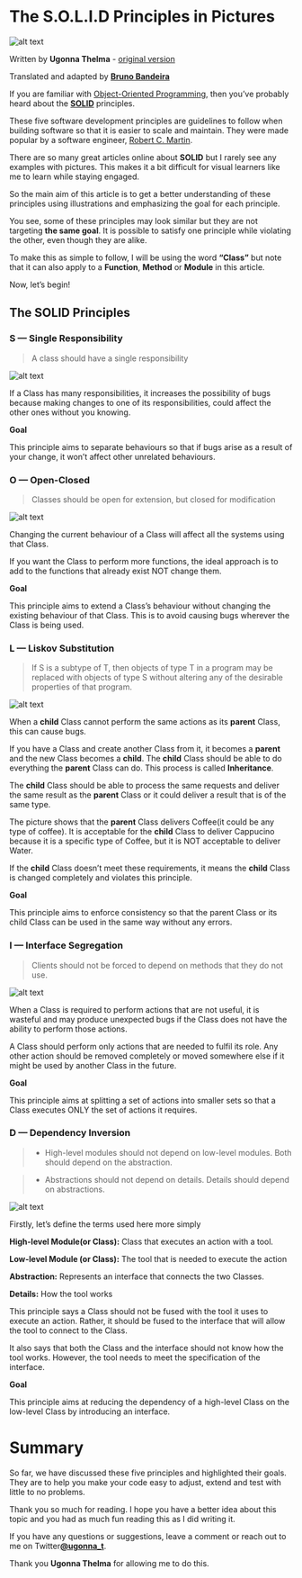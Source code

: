 # The S.O.L.I.D Principles in Pictures

![alt text](005-files/000-en.png "S.O.L.I.D")

Written by **Ugonna Thelma** - [original version](https://medium.com/backticks-tildes/the-s-o-l-i-d-principles-in-pictures-b34ce2f1e898)

Translated and adapted by [**Bruno Bandeira**](https://github.com/brunobandev/translated-code)

If you are familiar with [Object-Oriented Programming](https://en.wikipedia.org/wiki/Object-oriented_programming), then you’ve probably heard about the [**SOLID**](https://en.wikipedia.org/wiki/SOLID) principles.

These five software development principles are guidelines to follow when building software so that it is easier to scale and maintain. They were made popular by a software engineer, [Robert C. Martin](https://en.wikipedia.org/wiki/Robert_C._Martin).

There are so many great articles online about **SOLID** but I rarely see any examples with pictures. This makes it a bit difficult for visual learners like me to learn while staying engaged.

So the main aim of this article is to get a better understanding of these principles using illustrations and emphasizing the goal for each principle.

You see, some of these principles may look similar but they are not targeting **the same goal**. It is possible to satisfy one principle while violating the other, even though they are alike.

To make this as simple to follow, I will be using the word **“Class”** but note that it can also apply to a **Function**, **Method** or **Module** in this article.

Now, let’s begin!

## The SOLID Principles

### **S — Single Responsibility**

> A class should have a single responsibility

![alt text](005-files/001-en.png "Single Responsibility")

If a Class has many responsibilities, it increases the possibility of bugs because making changes to one of its responsibilities, could affect the other ones without you knowing.

**Goal**

This principle aims to separate behaviours so that if bugs arise as a result of your change, it won’t affect other unrelated behaviours.

### **O — Open-Closed**

> Classes should be open for extension, but closed for modification

![alt text](005-files/002-en.png "Open-Closed")

Changing the current behaviour of a Class will affect all the systems using that Class.

If you want the Class to perform more functions, the ideal approach is to add to the functions that already exist NOT change them.

**Goal**

This principle aims to extend a Class’s behaviour without changing the existing behaviour of that Class. This is to avoid causing bugs wherever the Class is being used.

### **L — Liskov Substitution**

> If S is a subtype of T, then objects of type T in a program may be replaced with objects of type S without altering any of the desirable properties of that program.

![alt text](005-files/003-en.png "Liskov Substitution")

When a **child** Class cannot perform the same actions as its **parent** Class, this can cause bugs.

If you have a Class and create another Class from it, it becomes a **parent** and the new Class becomes a **child**. The **child** Class should be able to do everything the **parent** Class can do. This process is called **Inheritance**.

The **child** Class should be able to process the same requests and deliver the same result as the **parent** Class or it could deliver a result that is of the same type.

The picture shows that the **parent** Class delivers Coffee(it could be any type of coffee). It is acceptable for the **child** Class to deliver Cappucino because it is a specific type of Coffee, but it is NOT acceptable to deliver Water.

If the **child** Class doesn’t meet these requirements, it means the **child** Class is changed completely and violates this principle.

**Goal**

This principle aims to enforce consistency so that the parent Class or its child Class can be used in the same way without any errors.

### **I — Interface Segregation**

> Clients should not be forced to depend on methods that they do not use.

![alt text](005-files/004-en.png "Interface Segregation")

When a Class is required to perform actions that are not useful, it is wasteful and may produce unexpected bugs if the Class does not have the ability to perform those actions.

A Class should perform only actions that are needed to fulfil its role. Any other action should be removed completely or moved somewhere else if it might be used by another Class in the future.

**Goal**

This principle aims at splitting a set of actions into smaller sets so that a Class executes ONLY the set of actions it requires.

### **D — Dependency Inversion**

> - High-level modules should not depend on low-level modules. Both should depend on the abstraction.

> - Abstractions should not depend on details. Details should depend on abstractions.

![alt text](005-files/005-en.png "Dependency Inversion")

Firstly, let’s define the terms used here more simply

**High-level Module(or Class):** Class that executes an action with a tool.

**Low-level Module (or Class):** The tool that is needed to execute the action

**Abstraction:** Represents an interface that connects the two Classes.

**Details:** How the tool works

This principle says a Class should not be fused with the tool it uses to execute an action. Rather, it should be fused to the interface that will allow the tool to connect to the Class.

It also says that both the Class and the interface should not know how the tool works. However, the tool needs to meet the specification of the interface.

**Goal**

This principle aims at reducing the dependency of a high-level Class on the low-level Class by introducing an interface.

# Summary

So far, we have discussed these five principles and highlighted their goals. They are to help you make your code easy to adjust, extend and test with little to no problems.

Thank you so much for reading. I hope you have a better idea about this topic and you had as much fun reading this as I did writing it.

If you have any questions or suggestions, leave a comment or reach out to me on Twitter[**@ugonna_t**](https://twitter.com/ugonna_t).

Thank you **Ugonna Thelma** for allowing me to do this.